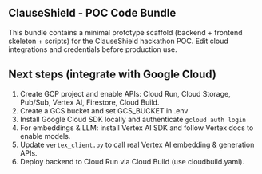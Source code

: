 ClauseShield - POC Code Bundle
------------------------------
This bundle contains a minimal prototype scaffold (backend + frontend skeleton + scripts)
for the ClauseShield hackathon POC. Edit cloud integrations and credentials before production use.
## Next steps (integrate with Google Cloud)
1. Create GCP project and enable APIs: Cloud Run, Cloud Storage, Pub/Sub, Vertex AI, Firestore, Cloud Build.
2. Create a GCS bucket and set GCS_BUCKET in .env
3. Install Google Cloud SDK locally and authenticate `gcloud auth login`
4. For embeddings & LLM: install Vertex AI SDK and follow Vertex docs to enable models.
5. Update `vertex_client.py` to call real Vertex AI embedding & generation APIs.
6. Deploy backend to Cloud Run via Cloud Build (use cloudbuild.yaml).
